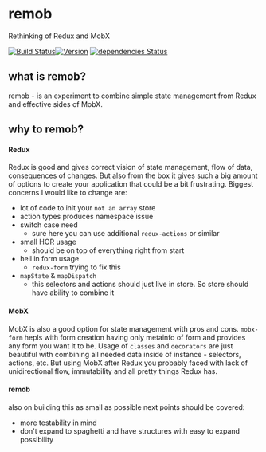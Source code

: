 # remob
Rethinking of Redux and MobX

[![Build Status](https://travis-ci.org/icrosil/remob.svg?branch=master)](https://travis-ci.org/icrosil/remob)[![Version](https://img.shields.io/npm/v/remob.svg)](https://www.npmjs.com/package/remob) [![dependencies Status](https://david-dm.org/icrosil/remob/status.svg)](https://david-dm.org/icrosil/remob)

## what is remob?
remob - is an experiment to combine simple state management from Redux and effective sides of MobX.

## why to remob?
#### Redux
Redux is good and gives correct vision of state management, flow of data, consequences of changes.
But also from the box it gives such a big amount of options to create your application that could be a bit frustrating. Biggest concerns I would like to change are:
- lot of code to init your `not an array` store
- action types produces namespace issue
- switch case need
  - sure here you can use additional `redux-actions` or similar
- small HOR usage
  - should be on top of everything right from start
- hell in form usage
  - `redux-form` trying to fix this
- `mapState` & `mapDispatch`
  - this selectors and actions should just live in store. So store should have ability to combine it

#### MobX
MobX is also a good option for state management with pros and cons.
`mobx-form` hepls with form creation having only metainfo of form and provides any form you want it to be.
Usage of `classes` and `decorators` are just beautiful with combining all needed data inside of instance - selectors, actions, etc.
But using MobX after Redux you probably faced with lack of unidirectional flow, immutability and all pretty things Redux has.

#### remob
also on building this as small as possible next points should be covered:
- more testability in mind
- don't expand to spaghetti and have structures with easy to expand possibility
